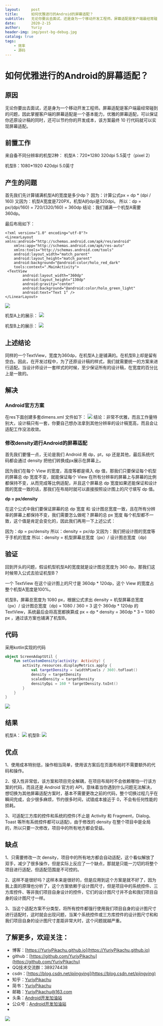 ```yaml
---
layout:     post
title:      如何优雅进行的Android的屏幕适配？
subtitle:   无论你要出去面试，还是身为一个移动开发工程师。屏幕适配是客户端最经常碰 到的问题，因此掌握客户端的屏幕适配是一个基本能力，优雅的屏幕适配，可以保证你还原设计稿的同时，还可以节约你的开发成本，该方案最终 10 行代码就可以实现屏幕适配。
date:       2020-2-15
author:     Yuriy
header-img: img/post-bg-debug.jpg
catalog: true
tags:
    - 效率
    - 源码
---
```

# 如何优雅进行的Android的屏幕适配？
## 原因
无论你要出去面试，还是身为一个移动开发工程师。屏幕适配是客户端最经常碰到的问题，因此掌握客户端的屏幕适配是一个基本能力，优雅的屏幕适配，可以保证你还原设计稿的同时，还可以节约你的开发成本，该方案最终 10 行代码就可以实现屏幕适配。

## 前置工作
来自备不同分辨率的机型2种：
机型A：720*1280  320dpi  5.5英寸（pixel 2）

机型B：1080*1920  420dpi  5.0英寸

## 产生的问题
首先我们先计算铺满机型A的宽度是多少dp？
因为：计算公式px = dp * (dpi / 160)
又因为：机型A宽度是720PX，机型A的dpi是320dpi。
所以：dp = px/(dpi/160) = 720/(320/160) = 360dp
结论：我们铺满一个机型A需要360dp。

最后布局如下：
```
<?xml version="1.0" encoding="utf-8"?>
<LinearLayout xmlns:android="http://schemas.android.com/apk/res/android"
    xmlns:app="http://schemas.android.com/apk/res-auto"
    xmlns:tools="http://schemas.android.com/tools"
    android:layout_width="match_parent"
    android:layout_height="match_parent"
    android:background="@android:color/holo_red_dark"
    tools:context=".MainActivity">
 <TextView
        android:layout_width="360dp"
        android:layout_height="130dp"
        android:gravity="center"
        android:background="@android:color/holo_green_light"
        android:text="Text 1" />
</LinearLayout>
```
![](https://tva1.sinaimg.cn/large/0082zybpgy1gbxgiw19wij30sq0ciaaj.jpg)

机型A上的展示：
![](https://tva1.sinaimg.cn/large/0082zybpgy1gbxf9ox850j30d00ocq2v.jpg)

机型B上的展示：
![](https://tva1.sinaimg.cn/large/0082zybpgy1gbxfascqz9j30d00raglp.jpg)

## 上述结论
同样的一个TextView，宽度为360dp，在机型A上是铺满的。在机型B上却是留有空白。因此，在开发过程中，为了还原设计稿的样式，我们就需要统一的方案来进行适配。当设计师设计一套样式的时候，至少保证所有的设计稿，在宽度的百分比上是一致的。

## 解决
### Android官方方案
在res下面创建多套dimens.xml 文件如下：
![](https://tva1.sinaimg.cn/large/0082zybply1gbut0j5gtqj30780e7t90.jpg)
结论：非常不优雅，而且工作量特别大，设计稿只有一套，你要自己想办法拿到其他分辨率的设计稿宽高，而且会让适配工作没法收敛。

### 修改density进行Android的屏幕适配
首先我们要懂一点，无论是我们 Android 用 dp，pt，sp 还是其他，最后系统代码都会通过 density 把他们转换成px展示在屏幕上。

因为我们在每个 View 的宽度，高度等都是填入 dp 值，那我们只要保证每个机型的屏幕总 dp 宽度不变，就能保证每个 View 在所有分辨率的屏幕上与屏幕的比例都保持不变，从而完成等比例适配，并且这个屏幕总 dp 宽度如果还能保证和设计图的宽度一致的话，那我们在布局时就可以直接按照设计图上的尺寸填写 dp 值。

**dp = px/density**

在这个公式中我们要保证屏幕的总 dp 宽度 和 设计图总宽度一致，且在所有分辨率的屏幕上都保持不变，我们需要怎么做呢？屏幕的总 px 宽度 每个机型都不一致，这个值是肯定会变化的，因此我们再用一下上述公式：

因为：dp = px/density
所以：density = px/dp
又因为：我们把设计图的宽度等于手机的宽度
所以：density = 机型屏幕总宽度（px）/ 设计图总宽度（dp)

## 验证
回到开头的问题，假设机型机型A的宽度就是设计图总宽度为 360 dp，那我们这时候带入公式去验证机型B？

一个 TextView 在这个设计图上的尺寸是 360dp * 120dp，这个 View 的宽度占整个机型A宽度是100%。

机型B，屏幕总宽度为 1080 px，根据公式求出 density = 机型屏幕总宽度（px）/ 设计图总宽度（dp) = 1080 / 360 = 3 
这个 360dp * 120dp 的 TextView，系统最后会将高宽都换算成 px =  dp * density = 360dp * 3 = 1080 px ，通过该方案也铺满了机型B。

## 代码
采用kotlin实现的代码
```kotlin
object ScreenAdaptUtil {
    fun setCustomDensity(activity: Activity) {
        activity.resources.displayMetrics.apply {
            val targetDensity = (widthPixels / 360).toFloat()
            density = targetDensity
            scaledDensity = targetDensity
            densityDpi = 160 * targetDensity.toInt()
        }
    }
}
```
![](https://tva1.sinaimg.cn/large/0082zybpgy1gbxht67xpdj30qu0cugm0.jpg)

## 结果
机型A：
![](https://tva1.sinaimg.cn/large/0082zybpgy1gbxf9ox850j30d00ocq2v.jpg)
机型B:
![](https://tva1.sinaimg.cn/large/0082zybpgy1gbxf9990oxj30d40ridgx.jpg)

## 优点
1、使用成本特别低，操作相当简单，使用该方案后在页面布局时不需要额外的代码和操作。

2、侵入性非常低，该方案和项目完全解耦，在项目布局时不会依赖哪怕一行该方案的代码，而且还是 Android 官方的 API，意味着当你遇到什么问题无法解决，想切换为其他屏幕适配方案时，基本不需要更改之前的代码，整个切换过程几乎在瞬间完成，会少很多麻烦，节约很多时间，试错成本接近于 0，不会有任何性能的损耗。

3、可适配三方库的控件和系统的控件(不止是 Activity 和 Fragment，Dialog、Toast 等所有系统控件都可以适配)，由于修改的 density 在整个项目中是全局的，所以只要一次修改，项目中的所有地方都会受益。

## 缺点
1、只需要修改一次 density，项目中的所有地方都会自动适配，这个看似解放了双手，减少了很多操作，但是实际上反应了一个缺点，那就是只能一刀切的将整个项目进行适配，但适配范围是不可控的。

2、这样不是很好吗？这样本来是很好的，但是应用到这个方案是就不好了，因为我上面的原理也分析了，这个方案依赖于设计图尺寸，但是项目中的系统控件、三方库控件、等非我们项目自身设计的控件，它们的设计图尺寸并不会和我们项目自身的设计图尺寸一样。

3、当这个适配方案不分类型，将所有控件都强行使用我们项目自身的设计图尺寸进行适配时，这时就会出现问题，当某个系统控件或三方库控件的设计图尺寸和和我们项目自身的设计图尺寸差距非常大时，这个问题就越严重。

## 了解更多，欢迎关注：
* 博客：[https://YuriyPikachu.github.io](https://YuriyPikachu.github.io)
* github：[https://github.com/YuriyPikachu](https://github.com/YuriyPikachu)
* QQ技术交流群：389274438
* csdn：[https://blog.csdn.net/pjingying](https://blog.csdn.net/pjingying)
* 知乎：[YuriyPikachu](https://www.zhihu.com/people/YuriyPikachu)
* 简书：[YuriyPikachu](https://www.jianshu.com/u/1df4d713a12c)
* 邮箱：[YuriyPikachu@163.com](YuriyPikachu@163.com)
* 头条：[Android开发加油站](https://www.toutiao.com/c/user/1789857904/#mid=1581788092440589)
* 公众号：[Android开发加油站]() 
* 
![](https://tva1.sinaimg.cn/large/006tNbRwgy1gayiubsiuaj309k09kdfn.jpg)     

